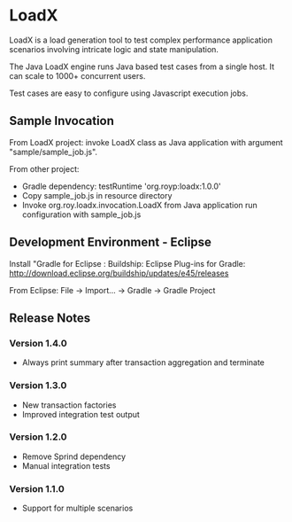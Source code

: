 # LoadX
LoadX is a load generation tool to test complex performance application scenarios involving intricate logic and state manipulation.

The Java LoadX engine runs Java based test cases from a single host. It can scale to 1000+ concurrent users.

Test cases are easy to configure using Javascript execution jobs.

## Sample Invocation

From LoadX project: invoke LoadX class as Java application with argument "sample/sample_job.js".

From other project:
  - Gradle dependency:   testRuntime 'org.royp:loadx:1.0.0'
  - Copy sample_job.js in resource directory
  - Invoke org.roy.loadx.invocation.LoadX from Java application run configuration with sample_job.js

## Development Environment - Eclipse
Install "Gradle for Eclipse : Buildship: Eclipse Plug-ins for Gradle:
    http://download.eclipse.org/buildship/updates/e45/releases

From Eclipse:
    File -> Import... -> Gradle -> Gradle Project

## Release Notes

### Version 1.4.0
* Always print summary after transaction aggregation and terminate

### Version 1.3.0
* New transaction factories
* Improved integration test output

### Version 1.2.0
* Remove Sprind dependency
* Manual integration tests

### Version 1.1.0
* Support for multiple scenarios

